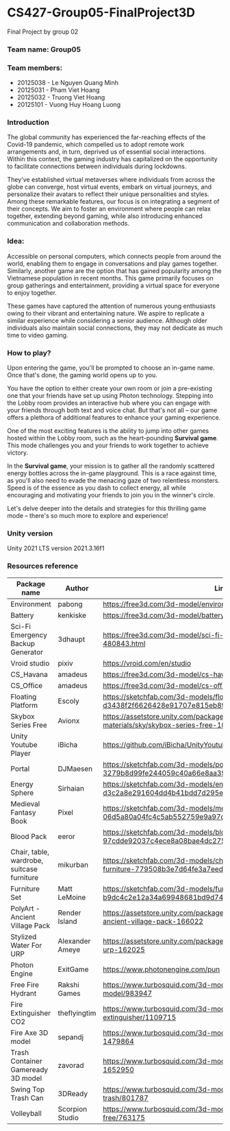 # CS427-Group05-FinalProject3D
Final Project by group 02

### Team name: Group05

### Team members:
* 20125038 - Le Nguyen Quang Minh
* 20125031 - Pham Viet Hoang
* 20125032 - Truong Viet Hoang
* 20125101 - Vuong Huy Hoang Luong

### Introduction
The global community has experienced the far-reaching effects of the Covid-19 pandemic, which compelled us to adopt remote work arrangements and, in turn, deprived us of essential social interactions. Within this context, the gaming industry has capitalized on the opportunity to facilitate connections between individuals during lockdowns.

They've established virtual metaverses where individuals from across the globe can converge, host virtual events, embark on virtual journeys, and personalize their avatars to reflect their unique personalities and styles. Among these remarkable features, our focus is on integrating a segment of their concepts. We aim to foster an environment where people can relax together, extending beyond gaming, while also introducing enhanced communication and collaboration methods.

### Idea:
Accessible on personal computers, which connects people from around the world, enabling them to engage in conversations and play games together. Similarly, another game are the option that has gained popularity among the Vietnamese population in recent months. This game primarily focuses on group gatherings and entertainment, providing a virtual space for everyone to enjoy together.

These games have captured the attention of numerous young enthusiasts owing to their vibrant and entertaining nature. We aspire to replicate a similar experience while considering a senior audience. Although older individuals also maintain social connections, they may not dedicate as much time to video gaming.

### How to play?
Upon entering the game, you'll be prompted to choose an in-game name. Once that's done, the gaming world opens up to you.

You have the option to either create your own room or join a pre-existing one that your friends have set up using Photon technology. Stepping into the Lobby room provides an interactive hub where you can engage with your friends through both text and voice chat. But that's not all – our game offers a plethora of additional features to enhance your gaming experience.

One of the most exciting features is the ability to jump into other games hosted within the Lobby room, such as the heart-pounding **Survival game**. This mode challenges you and your friends to work together to achieve victory.

In the **Survival game**, your mission is to gather all the randomly scattered energy bottles across the in-game playground. This is a race against time, as you'll also need to evade the menacing gaze of two relentless monsters. Speed is of the essence as you dash to collect energy, all while encouraging and motivating your friends to join you in the winner's circle.

Let's delve deeper into the details and strategies for this thrilling game mode – there's so much more to explore and experience!

### Unity version
Unity 2021 LTS version 2021.3.16f1

### Resources reference
| Package name                                | Author          | Link                                                                                                                        |
|---------------------------------------------|-----------------|-----------------------------------------------------------------------------------------------------------------------------|
| Environment                                 | pabong          | https://free3d.com/3d-model/environment-23742.html                                                                         |
| Battery                                     | kenkiske        | https://free3d.com/3d-model/battery-90009.html                                                           |
| Sci-Fi Emergency Backup Generator           | 3dhaupt         | https://free3d.com/3d-model/sci-fi-emergency-backup-generator-480843.html |
| Vroid studio                                | pixiv           | https://vroid.com/en/studio                                                                                                 |
| CS_Havana                                   | amadeus         | https://free3d.com/3d-model/cs-havana-60355.html                                                                                    |
| CS_Office                                   | amadeus         | https://free3d.com/3d-model/cs-office-6260.html                                                                                     |
| Floating Platform                           | Escoly          | https://sketchfab.com/3d-models/floating-platform-d3438f2f6626428e91707e815eb89357                                    |
| Skybox Series Free                          | Avionx          | https://assetstore.unity.com/packages/2d/textures-materials/sky/skybox-series-free-103633                                                                             |
| Unity Youtube Player                        | iBicha          | https://github.com/iBicha/UnityYoutubePlayer               |
| Portal                                      | DJMaesen        | https://sketchfab.com/3d-models/portal-3279b8d99fe244059c40a66e8aa39590                                           |
| Energy Sphere                               | Sirhaian        | https://sketchfab.com/3d-models/energy-sphere-d3c2a8e291604dd4b41bdd7d295e1c90                                    |
| Medieval Fantasy Book                       | Pixel           | https://sketchfab.com/3d-models/medieval-fantasy-book-06d5a80a04fc4c5ab552759e9a97d91a                                                                                                                   |
| Blood Pack                                  | eeror           | https://sketchfab.com/3d-models/blood-pack-97cdde92037c4ece8a08bae4dc27526e                                             |
| Chair, table, wardrobe, suitcase furniture  | mikurban        | https://sketchfab.com/3d-models/chair-table-wardrobe-suitcase-furniture-779508b3e7d64fe3a7eed7be5037534f       |
| Furniture Set                               | Matt LeMoine    | https://sketchfab.com/3d-models/furniture-set-b9dc4c2e12a34a69948681bd9d74aa63                            |
| PolyArt - Ancient Village Pack              | Render Island   | https://assetstore.unity.com/packages/3d/environments/fantasy/polyart-ancient-village-pack-166022                                                             |
| Stylized Water For URP                      | Alexander Ameye | https://assetstore.unity.com/packages/vfx/shaders/stylized-water-for-urp-162025                                                                    |
| Photon Engine                               | ExitGame        | https://www.photonengine.com/pun                                                 |
| Free Fire Hydrant | Rakshi Games | https://www.turbosquid.com/3d-models/free-hydrant-3d-model/983947 |
| Fire Extinguisher CO2 | theflyingtim | https://www.turbosquid.com/3d-models/free-obj-mode-co2-extinguisher/1109715 |
| Fire Axe 3D model |  sepandj | https://www.turbosquid.com/3d-models/axe-weapon-tool-3d-model-1479864 |
| Trash Container Gameready 3D model | zavorad | https://www.turbosquid.com/3d-models/trash-container-3d-model-1652950 |
| Swing Top Trash Can | 3DReady | https://www.turbosquid.com/3d-models/free-max-model-swing-trash/801787 |
| Volleyball | Scorpion Studio | https://www.turbosquid.com/3d-models/volley-ball-volleyball-max-free/763175 |
